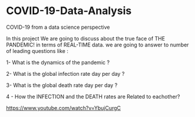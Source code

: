 # COVID-19-Data-Analysis
COVID-19 from a data science perspective 

In this project We are going to discuss about the true face of THE PANDEMIC!
in terms of REAL-TIME data. we are going to answer to number of leading questions like :

1- What is the dynamics of the pandemic ?

2- What is the global infection rate day per day ?

3- What is the global death rate day per day ? 

4 - How the INFECTION and the DEATH rates are Related to eachother? 

https://www.youtube.com/watch?v=YbujCurgC
